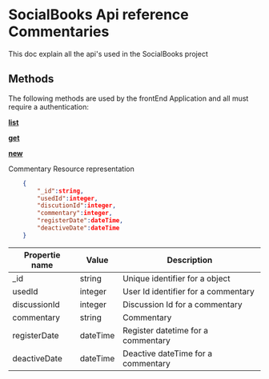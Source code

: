 # SocialBooks Api reference Commentaries

This doc explain all the api's used in the SocialBooks project

## Methods

The following methods are used by the frontEnd Application and all must require a authentication:

[**list**](commentaries.list.md)

[**get**](commentaries.get.md)

[**new**](commentaries.new.md)

Commentary Resource representation

```json
	{
		"_id":string,
		"usedId":integer,
		"discutionId":integer,
		"commentary":integer,
		"registerDate":dateTime,
		"deactiveDate":dateTime
	}
```

| Propertie name                | Value   | Description                                  |
| ----------------------------- | ------- | -------------------------------------------- |
| \_id                          | string  | Unique identifier for a object               |
| usedId                        | integer | User Id identifier for a commentary   		 |
| discussionId                  | integer | Discussion Id for a commentary               |
| commentary                    | string  | Commentary     								 |
| registerDate                  | dateTime| Register datetime for a commentary     		 |
| deactiveDate                  | dateTime| Deactive dateTime for a commentary     		 |